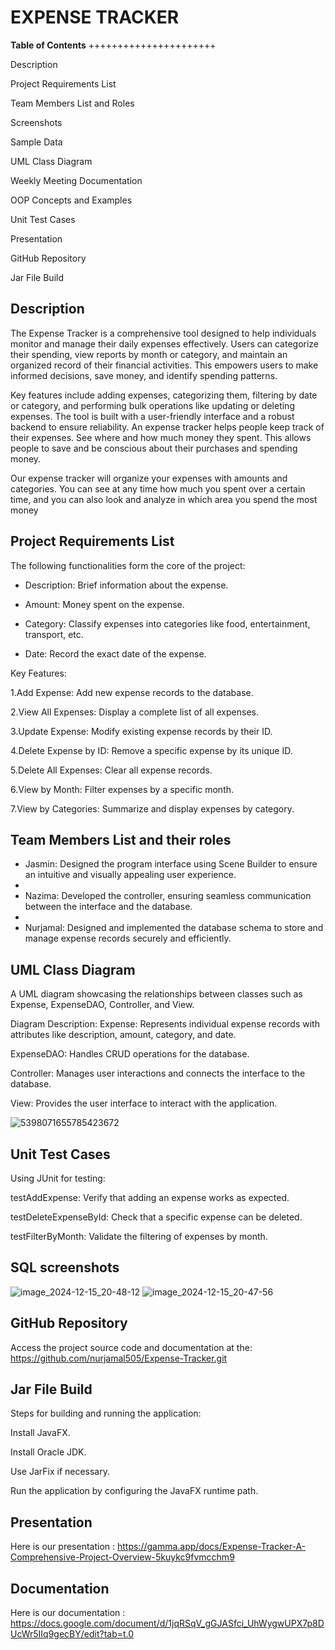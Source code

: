 **EXPENSE  TRACKER**
====================


**Table of Contents**
++++++++++++++++++++++

Description
 
Project Requirements List

Team Members List and Roles

Screenshots

Sample Data

UML Class Diagram

Weekly Meeting Documentation

OOP Concepts and Examples

Unit Test Cases

Presentation

GitHub Repository

Jar File Build




**Description**
-----------
The Expense Tracker is a comprehensive tool designed to help individuals monitor and manage their daily expenses effectively. Users can categorize their spending, view reports by month or category, and maintain an organized record of their financial activities. This empowers users to make informed decisions, save money, and identify spending patterns.

Key features include adding expenses, categorizing them, filtering by date or category, and performing bulk operations like updating or deleting expenses. The tool is built with a user-friendly interface and a robust backend to ensure reliability.
An expense tracker helps people keep track of their expenses. See where and how much money they spent. This allows people to save and be conscious about their purchases and spending money.

Our expense tracker will organize your expenses with amounts and categories. You can see at any time how much you spent over a certain time, and you can also look and analyze in which area you spend the most money



**Project Requirements List**
-------------------------
The following functionalities form the core of the project:

- Description: Brief information about the expense.
  
- Amount: Money spent on the expense.
  
- Category: Classify expenses into categories like food, entertainment, transport, etc.
  
- Date: Record the exact date of the expense.


Key Features:

1.Add Expense: Add new expense records to the database.

2.View All Expenses: Display a complete list of all expenses.

3.Update Expense: Modify existing expense records by their ID.

4.Delete Expense by ID: Remove a specific expense by its unique ID.

5.Delete All Expenses: Clear all expense records.

6.View by Month: Filter expenses by a specific month.
 
7.View by Categories: Summarize and display expenses by category.




**Team Members List and their roles**
---------------------
- Jasmin: Designed the program interface using Scene Builder to ensure an intuitive and visually appealing user experience.
- 
- Nazima: Developed the controller, ensuring seamless communication between the interface and the database.
- 
- Nurjamal: Designed and implemented the database schema to store and manage expense records securely and efficiently.





**UML Class Diagram**
---------------------

A UML diagram showcasing the relationships between classes such as Expense, ExpenseDAO, Controller, and View.

Diagram Description:
Expense: Represents individual expense records with attributes like description, amount, category, and date.

ExpenseDAO: Handles CRUD operations for the database.

Controller: Manages user interactions and connects the interface to the database.

View: Provides the user interface to interact with the application.

![5398071655785423672](https://github.com/user-attachments/assets/993cfa59-a60e-422b-a267-3b1bcb457e66)




**Unit Test Cases**
--------------------
Using JUnit for testing:

testAddExpense: Verify that adding an expense works as expected.

testDeleteExpenseById: Check that a specific expense can be deleted.

testFilterByMonth: Validate the filtering of expenses by month.





**SQL screenshots**
--------------------
![image_2024-12-15_20-48-12](https://github.com/user-attachments/assets/d3e69fa3-0b3b-493f-a7cc-2f67611e70be)
![image_2024-12-15_20-47-56](https://github.com/user-attachments/assets/abae7db8-e294-4562-8876-7560c2c4d36e)






**GitHub Repository**
---------------------
Access the project source code and documentation at the: https://github.com/nurjamal505/Expense-Tracker.git




**Jar File Build**
------------------
Steps for building and running the application:

Install JavaFX.

Install Oracle JDK.

Use JarFix if necessary.

Run the application by configuring the JavaFX runtime path.






**Presentation**
----------------
Here is our presentation : https://gamma.app/docs/Expense-Tracker-A-Comprehensive-Project-Overview-5kuykc9fvmcchm9

**Documentation**
-----------------
Here is our documentation : https://docs.google.com/document/d/1jqRSqV_gGJASfci_UhWygwUPX7p8DUcWr5IIq9gecBY/edit?tab=t.0

